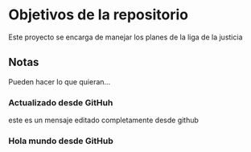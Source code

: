 # Objetivos de la repositorio

Este proyecto se encarga de manejar los planes de la liga de la justicia


## Notas
Pueden hacer lo que quieran...

### Actualizado desde GitHuh
este es un mensaje editado completamente desde github

### Hola mundo desde GitHub
